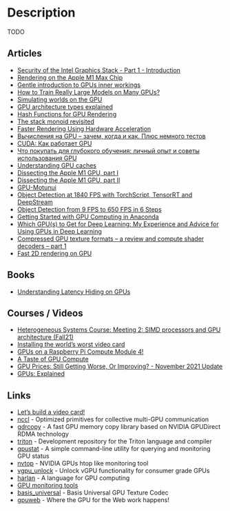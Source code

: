 # Description

TODO


## Articles

- [Security of the Intel Graphics Stack - Part 1 - Introduction](https://igor-blue.github.io/2021/02/10/graphics-part1.html)
- [Rendering on the Apple M1 Max Chip](https://blog.yiningkarlli.com/2021/10/takua-on-m1-max.html)
- [Gentle introduction to GPUs inner workings](https://vksegfault.github.io/posts/gentle-intro-gpu-inner-workings/)
- [How to Train Really Large Models on Many GPUs?](https://lilianweng.github.io/lil-log/2021/09/24/train-large-neural-networks.html)
- [Simulating worlds on the GPU](https://davidar.io/post/sim-glsl)
- [GPU architecture types explained](https://www.rastergrid.com/blog/gpu-tech/2021/07/gpu-architecture-types-explained/)
- [Hash Functions for GPU Rendering](https://www.reedbeta.com/blog/hash-functions-for-gpu-rendering/)
- [The stack monoid revisited](https://raphlinus.github.io/gpu/2021/05/13/stack-monoid-revisited.html)
- [Faster Rendering Using Hardware Acceleration](https://www.sublimetext.com/blog/articles/hardware-accelerated-rendering)
- [Вычисления на GPU – зачем, когда и как. Плюс немного тестов](https://habr.com/ru/company/dbtc/blog/498374/)
- [CUDA: Как работает GPU](https://habr.com/ru/post/54707/)
- [Что покупать для глубокого обучения: личный опыт и советы использования GPU](https://habr.com/ru/post/520996/)
- [Understanding GPU caches](https://www.rastergrid.com/blog/gpu-tech/2021/01/understanding-gpu-caches/)
- [Dissecting the Apple M1 GPU, part I](https://rosenzweig.io/blog/asahi-gpu-part-1.html)
- [Dissecting the Apple M1 GPU, part II](https://rosenzweig.io/blog/asahi-gpu-part-2.html)
- [GPU-Motunui](https://www.render-blog.com/2020/10/03/gpu-motunui/)
- [Object Detection at 1840 FPS with TorchScript, TensorRT and DeepStream](https://paulbridger.com/posts/video-analytics-deepstream-pipeline/)
- [Object Detection from 9 FPS to 650 FPS in 6 Steps](https://paulbridger.com/posts/video-analytics-pipeline-tuning/)
- [Getting Started with GPU Computing in Anaconda](https://www.anaconda.com/blog/getting-started-with-gpu-computing-in-anaconda)
- [Which GPU(s) to Get for Deep Learning: My Experience and Advice for Using GPUs in Deep Learning](https://timdettmers.com/2020/09/07/which-gpu-for-deep-learning/)
- [Compressed GPU texture formats – a review and compute shader decoders – part 1](https://themaister.net/blog/2020/08/12/compressed-gpu-texture-formats-a-review-and-compute-shader-decoders-part-1/)
- [Fast 2D rendering on GPU](https://raphlinus.github.io/rust/graphics/gpu/2020/06/13/fast-2d-rendering.html)


## Books

- [Understanding Latency Hiding on GPUs](https://www2.eecs.berkeley.edu/Pubs/TechRpts/2016/EECS-2016-143.pdf)


## Courses / Videos

- [Heterogeneous Systems Course: Meeting 2: SIMD processors and GPU architecture (Fall21)](https://youtu.be/fO8Yw1pmyyc)
- [Installing the world’s worst video card](https://youtu.be/2iURr3NBprc)
- [GPUs on a Raspberry Pi Compute Module 4!](https://youtu.be/ikpgZu6kLKE)
- [A Taste of GPU Compute](https://youtu.be/eqkAaplKBc4)
- [GPU Prices: Still Getting Worse, Or Improving? - November 2021 Update](https://youtu.be/nXe9AjqLJ1E)
- [GPUs: Explained](https://youtu.be/LfdK-v0SbGI)


## Links

- [Let’s build a video card!](https://eater.net/vga)
- [nccl](https://github.com/NVIDIA/nccl) - Optimized primitives for collective multi-GPU communication
- [gdrcopy](https://github.com/NVIDIA/gdrcopy) - A fast GPU memory copy library based on NVIDIA GPUDirect RDMA technology
- [triton](https://github.com/openai/triton) - Development repository for the Triton language and compiler
- [gpustat](https://github.com/wookayin/gpustat) - A simple command-line utility for querying and monitoring GPU status
- [nvtop](https://github.com/Syllo/nvtop) - NVIDIA GPUs htop like monitoring tool
- [vgpu_unlock](https://github.com/DualCoder/vgpu_unlock) - Unlock vGPU functionality for consumer grade GPUs
- [harlan](https://github.com/eholk/harlan) - A language for GPU computing
- [GPU monitoring tools](https://github.com/NVIDIA/gpu-monitoring-tools)
- [basis_universal](https://github.com/BinomialLLC/basis_universal) - Basis Universal GPU Texture Codec
- [gpuweb](https://github.com/gpuweb/gpuweb) - Where the GPU for the Web work happens!
